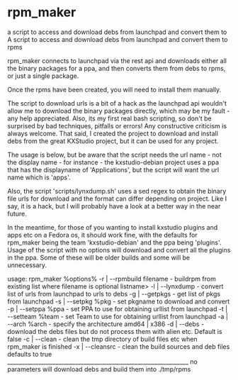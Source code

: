 # rpm_maker
a script to access and download debs from launchpad and convert them to A script to access and download debs from launchpad and convert them to rpms

rpm_maker connects to launchpad via the rest api and downloads either all the binary packages for a ppa, and then converts them from debs to rpms, or just a single package.

Once the rpms have been created, you will need to install them manually.

The script to download urls is a bit of a hack as the launchpad api wouldn't allow me to download the binary packages directly, which may be my fault - any help appreciated.
Also, its my first real bash scripting, so don't be surprised by bad techniques, pitfalls or errors!  Any constructive criticism is always welcome.
That said, I created the project to download and install debs from the great KXStudio project, but it can be used for any project.

The usage is below, but be aware that the script needs the url name - not the display name - 
for instance - the kxstudio-debian project uses a ppa that has the displayname of 'Applications', but the script will want the url name which is 'apps'.

Also, the script  'scripts/lynxdump.sh' uses a sed regex to obtain the binary file urls for download and the format can differ depending on project.  Like I say, it is a hack, but I will probably have a look at a better way in the near future.

In the meantime, for those of you wanting to install kxstudio plugins and apps etc on a Fedora os, it should work fine, with the defaults for rpm_maker being the team 'kxstudio-debian' and the ppa being 'plugins'.  Usage of the script with no options will download and convert all the plugins in the ppa.  Some of these will be older builds and some will be unnecessary.

usage: rpm_maker %options%
		-r | --rpmbuild filename - buildrpm from existing list
					   where filename is optional listname>
		-l | --lynxdump 	 - convert list of urls from launchpad
					   to urls to debs
		-g | --getpkgs		 - get list of pkgs from launchpad
		-s | --setpkg	%pkg	 - set pkgname to download and convert
		-p | --setppa	%ppa	 - set PPA to use for obtaining
					   urllist from launchpad
		-t | --setteam	%team	 - set Team to use for obtaining
					   urllist from launchpad
		-a | --arch	%arch	 - specify the architecture amd64 | x386
		-d | --debs		 - download the debs files but do not
					   process them with alien etc.  Default is false
		-c | --clean		 - clean the tmp directory of build
					   files etc when rpm_maker is finished
		-x | --cleansrc		 - clean the build sources and deb files
					   defaults to true
		________________________________________________________________
		no parameters will download debs and build them into ./tmp/rpms

<!--stackedit_data:
eyJoaXN0b3J5IjpbLTY5Mjg1MzI2NF19
-->